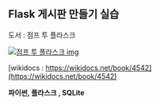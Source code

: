 ## Flask 게시판 만들기 실습

도서 : 점프 투 플라스크

[![점프 투 플라스크 img](https://wikidocs.net/images//book/%EB%91%90%EC%9E%87%EC%A0%90%ED%94%84%ED%88%AC%ED%94%8C%EB%9D%BC%EC%8A%A4%ED%81%AC_%ED%8F%89%EB%A9%B4%EC%A0%80_1s4YUSH.jpg)](https://wikidocs.net/book/4542)

[wikidocs : https://wikidocs.net/book/4542](https://wikidocs.net/book/4542)

**파이썬, 플라스크 , SQLite**

